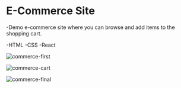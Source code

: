 
# E-Commerce Site

-Demo e-commerce site where you can browse and add items to the
shopping cart.

-HTML -CSS -React


![commerce-first](https://i.ibb.co/DkRzQz4/commerce-first.png)

![commerce-cart](https://i.ibb.co/3rmdTRW/commerce-cart.png)

![commerce-final](https://i.ibb.co/KmvgCtz/commerce-final.png)

